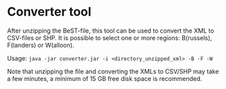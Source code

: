 # Converter tool

After unzipping the BeST-file, this tool can be used to convert the XML to CSV-files or SHP.
It is possible to select one or more regions: B(russels), F(landers) or W(alloon).

Usage:
`java -jar converter.jar -i <directory_unzipped_xml> -B -F -W`

Note that unzipping the file and converting the XMLs to CSV/SHP may take a few minutes, 
a minimum of 15 GB free disk space is recommended.